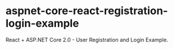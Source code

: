 # aspnet-core-react-registration-login-example
React + ASP.NET Core 2.0 - User Registration and Login Example.
